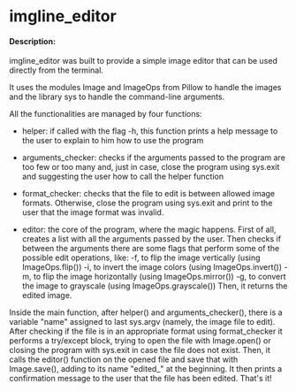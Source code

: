 # imgline_editor
#### Description:
imgline_editor was built to provide a simple image editor that can be used directly from the terminal.

It uses the modules Image and ImageOps from Pillow to handle the images and the library sys to handle the command-line arguments.

All the functionalities are managed by four functions:

- helper: if called with the flag -h, this function prints a help message to the user to explain to him how to use the program

- arguments_checker: checks if the arguments passed to the program are too few or too many and, just in case, close the program using sys.exit and suggesting the user how to call the helper function

- format_checker: checks that the file to edit is between allowed image formats. Otherwise, close the program using sys.exit and print to the user that the image format was invalid.

- editor: the core of the program, where the magic happens. First of all, creates a list with all the arguments passed by the user. Then checks if between the arguments there are some flags that perform some of the possible edit operations, like:
    -f, to flip the image vertically (using ImageOps.flip())
    -i, to invert the image colors (using ImageOps.invert())
    -m, to flip the image horizontally (using ImageOps.mirror())
    -g, to convert the image to grayscale (using ImageOps.grayscale())
Then, it returns the edited image.

Inside the main function, after helper() and arguments_checker(), there is a variable "name" assigned to last sys.argv (namely, the image file to edit). After checking if the file is in an appropriate format using format_checker it performs a try/except block, trying to open the file with Image.open() or closing the program with sys.exit in case the file does not exist. Then, it calls the editor() function on the opened file and save that with Image.save(), adding to its name "edited_" at the beginning. It then prints a confirmation message to the user that the file has been edited.
That's it!
